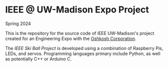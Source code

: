 # IEEE @ UW-Madison Expo Project
Spring 2024

This is the repository for the source code of IEEE UW-Madison's project created for an Engineering Expo with the [Oshkosh Corporation](https://www.oshkoshcorp.com).

The *IEEE Ski Ball Project* is developed using a combination of Raspberry Pis, LEDs, and servos.
Programming languages primary include Python, as well as potentially C++ or Arduino C.
